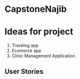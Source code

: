 # CapstoneNajib

# Ideas for project
1. Travelog app
2. Ecomerce app
3. Clinic Management Application

## User Stories

